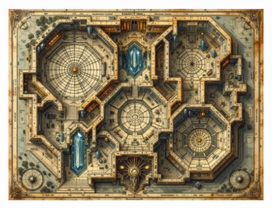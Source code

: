 ![Detailed crystalline laboratory map showing three main chambers: Fractal Maze, Calculation Core, and Crystal Forge. Victorian scientific illustration style meets geometric horror. Multiple levels with crystal pathways, mathematical corridors, and pattern nodes. Decorated with geometric proofs and crystal formation diagrams. Aged parchment texture with mathematical annotations and reality distortion warnings. Includes pattern zones and truth measurement scales.](map_caption_1.jpeg)
